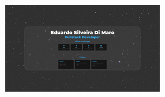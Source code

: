 <div align=center>
  <a href="https://itzwazy.us.kg" target="_blank">
    <img src="image.png" alt="info" />
  </a>
</div>
